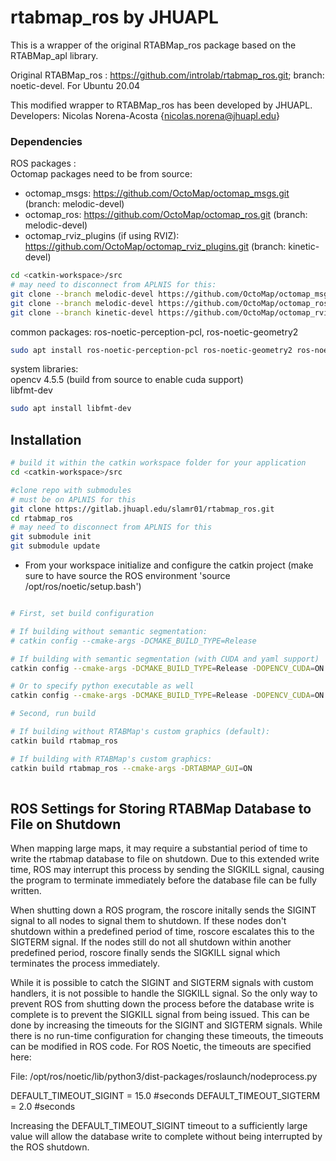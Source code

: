 # rtabmap_ros by JHUAPL
This is a wrapper of the original RTABMap_ros package based on the RTABMap_apl library.

Original RTABMap_ros : https://github.com/introlab/rtabmap_ros.git; branch: noetic-devel.
For Ubuntu 20.04

This modified wrapper to RTABMap_ros has been developed by JHUAPL.  
Developers:
Nicolas Norena-Acosta {nicolas.norena@jhuapl.edu}


### Dependencies

ROS packages :    
Octomap packages need to be from source:
- octomap_msgs: https://github.com/OctoMap/octomap_msgs.git (branch: melodic-devel) 
- octomap_ros: https://github.com/OctoMap/octomap_ros.git (branch: melodic-devel)
- octomap_rviz_plugins (if using RVIZ): https://github.com/OctoMap/octomap_rviz_plugins.git (branch: kinetic-devel)  
  
```bash
cd <catkin-workspace>/src
# may need to disconnect from APLNIS for this:
git clone --branch melodic-devel https://github.com/OctoMap/octomap_msgs.git
git clone --branch melodic-devel https://github.com/OctoMap/octomap_ros.git
git clone --branch kinetic-devel https://github.com/OctoMap/octomap_rviz_plugins.git
```

common packages:
ros-noetic-perception-pcl, ros-noetic-geometry2

```bash
sudo apt install ros-noetic-perception-pcl ros-noetic-geometry2 ros-noetic-move-base-msgs
```

system libraries:  
opencv 4.5.5 (build from source to enable cuda support)  
libfmt-dev 

```bash
sudo apt install libfmt-dev
```

## Installation

```bash
# build it within the catkin workspace folder for your application
cd <catkin-workspace>/src

#clone repo with submodules
# must be on APLNIS for this
git clone https://gitlab.jhuapl.edu/slamr01/rtabmap_ros.git
cd rtabmap_ros
# may need to disconnect from APLNIS for this
git submodule init
git submodule update
```

- From your workspace initialize and configure the catkin project (make sure to have source the ROS environment 'source /opt/ros/noetic/setup.bash')

```bash

# First, set build configuration

# If building without semantic segmentation:
# catkin config --cmake-args -DCMAKE_BUILD_TYPE=Release

# If building with semantic segmentation (with CUDA and yaml support)
catkin config --cmake-args -DCMAKE_BUILD_TYPE=Release -DOPENCV_CUDA=ON -DWITH_YAMLCPP=ON

# Or to specify python executable as well
catkin config --cmake-args -DCMAKE_BUILD_TYPE=Release -DOPENCV_CUDA=ON -DWITH_YAMLCPP=ON -DPYTHON_EXECUTABLE=/usr/bin/python3

# Second, run build

# If building without RTABMap's custom graphics (default):
catkin build rtabmap_ros 

# If building with RTABMap's custom graphics:
catkin build rtabmap_ros --cmake-args -DRTABMAP_GUI=ON 
 
```


## ROS Settings for Storing RTABMap Database to File on Shutdown

When mapping large maps, it may require a substantial period of time to write the rtabmap database to file on shutdown. Due to this extended write time, ROS may interrupt this process by sending the SIGKILL signal, causing the program to terminate immediately before the database file can be fully written.

When shutting down a ROS program, the roscore initally sends the SIGINT signal to all nodes to signal them to shutdown. If these nodes don't shutdown within a predefined period of time, roscore escalates this to the SIGTERM signal. If the nodes still do not all shutdown within another predefined period, roscore finally sends the SIGKILL signal which terminates the process immediately.

While it is possible to catch the SIGINT and SIGTERM signals with custom handlers, it is not possible to handle the SIGKILL signal. So the only way to prevent ROS from shutting down the process before the database write is complete is to prevent the SIGKILL signal from being issued. This can be done by increasing the timeouts for the SIGINT and SIGTERM signals. While there is no run-time configuration for changing these timeouts, the timeouts can be modified in ROS code. For ROS Noetic, the timeouts are specified here:

File: /opt/ros/noetic/lib/python3/dist-packages/roslaunch/nodeprocess.py

   DEFAULT_TIMEOUT_SIGINT  = 15.0 #seconds
   DEFAULT_TIMEOUT_SIGTERM = 2.0 #seconds

Increasing the DEFAULT_TIMEOUT_SIGINT timeout to a sufficiently large value will allow the database write to complete without being interrupted by the ROS shutdown.
